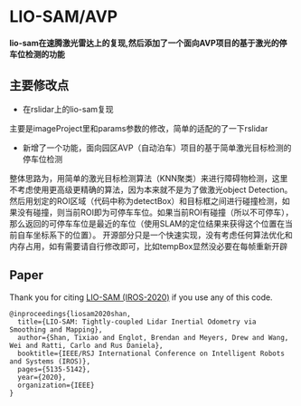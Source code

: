 # LIO-SAM/AVP

**lio-sam在速腾激光雷达上的复现,然后添加了一个面向AVP项目的基于激光的停车位检测的功能**

## 主要修改点
* 在rslidar上的lio-sam复现

主要是imageProject里和params参数的修改，简单的适配的了一下rslidar

* 新增了一个功能，面向园区AVP（自动泊车）项目的基于简单激光目标检测的停车位检测

整体思路为，用简单的激光目标检测算法（KNN聚类）来进行障碍物检测，这里不考虑使用更高级更精确的算法，因为本来就不是为了做激光object Detection。然后用划定的ROI区域（代码中称为detectBox）和目标框之间进行碰撞检测，如果没有碰撞，则当前ROI即为可停车车位。如果当前ROI有碰撞（所以不可停车），那么返回的可停车车位是最近的车位（使用SLAM的定位结果来获得这个位置在当前自车坐标系下的位置）。
开源部分只是一个快速实现，没有考虑任何算法优化和内存占用，如有需要请自行修改即可，比如tempBox显然没必要在每帧重新开辟



## Paper 

Thank you for citing [LIO-SAM (IROS-2020)](./config/doc/paper.pdf) if you use any of this code. 
```
@inproceedings{liosam2020shan,
  title={LIO-SAM: Tightly-coupled Lidar Inertial Odometry via Smoothing and Mapping},
  author={Shan, Tixiao and Englot, Brendan and Meyers, Drew and Wang, Wei and Ratti, Carlo and Rus Daniela},
  booktitle={IEEE/RSJ International Conference on Intelligent Robots and Systems (IROS)},
  pages={5135-5142},
  year={2020},
  organization={IEEE}
}
```

